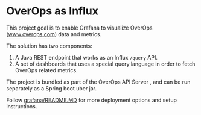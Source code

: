 # OverOps as Influx

This project goal is to enable Grafana to visualize OverOps (www.overops.com) data and metrics.  

The solution has two components:  
1. A Java REST endpoint that works as an Influx `/query` API.
2. A set of dashboards that uses a special query language in order to fetch OverOps related metrics.

The project is bundled as part of the OverOps API Server , and can be run separately as a Spring boot uber jar.

Follow [grafana/README.MD](grafana/README.MD) for more deployment options and setup instructions.
